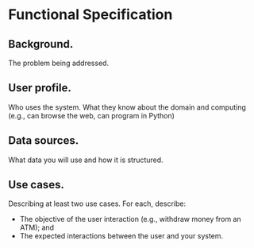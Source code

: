 # Functional Specification

## Background.
The problem being addressed.

## User profile.
Who uses the system. What they know about the domain and computing (e.g., can browse the web, can program in Python)

## Data sources.
What data you will use and how it is structured.

## Use cases.
Describing at least two use cases. For each, describe:
* The objective of the user interaction (e.g., withdraw money from an ATM); and
* The expected interactions between the user and your system.

